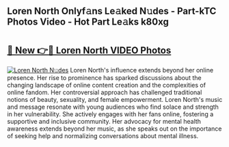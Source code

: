 ## Loren North Onlyf𝚊ns Le𝚊ked N𝚞des - Part-kTC Photos Video - Hot Part Le𝚊ks k80xg

# <h2><a href="http://ab55732.deff.icu/?id=Loren+North">🔗 New 👉🔴 Loren North VIDEO Photos</a></h2>

[![Loren North N𝚞des](https://i.imgur.com/rIISA9y.gif)](http://ab55732.deff.icu/?id=Loren+North)
Loren North's influence extends beyond her online presence. Her rise to prominence has sparked discussions about the changing landscape of online content creation and the complexities of online fandom. Her controversial approach has challenged traditional notions of beauty, sexuality, and female empowerment. Loren North's music and message resonate with young audiences who find solace and strength in her vulnerability. She actively engages with her fans online, fostering a supportive and inclusive community. Her advocacy for mental health awareness extends beyond her music, as she speaks out on the importance of seeking help and normalizing conversations about mental illness.
